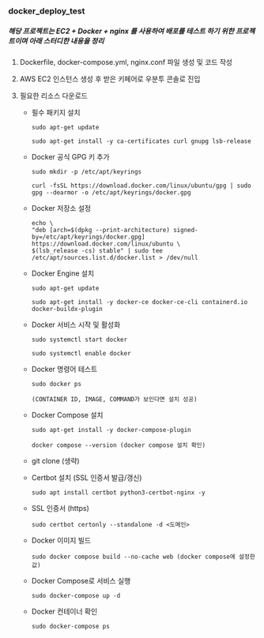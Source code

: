 ### docker_deploy_test

##### 해당 프로젝트는 EC2 + Docker + nginx 를 사용하여 배포를 테스트 하기 위한 프로젝트이며 아래 스터디한 내용을 정리

1.  Dockerfile, docker-compose.yml, nginx.conf 파일 생성 및 코드 작성
2.  AWS EC2 인스턴스 생성 후 받은 키페어로 우분투 콘솔로 진입
3.  필요한 리소스 다운로드

    - 필수 패키지 설치

      ```
      sudo apt-get update

      sudo apt-get install -y ca-certificates curl gnupg lsb-release
      ```

    - Docker 공식 GPG 키 추가

      ```
      sudo mkdir -p /etc/apt/keyrings

      curl -fsSL https://download.docker.com/linux/ubuntu/gpg | sudo gpg --dearmor -o /etc/apt/keyrings/docker.gpg
      ```

    - Docker 저장소 설정

      ```
      echo \
      "deb [arch=$(dpkg --print-architecture) signed-by=/etc/apt/keyrings/docker.gpg] https://download.docker.com/linux/ubuntu \
      $(lsb_release -cs) stable" | sudo tee /etc/apt/sources.list.d/docker.list > /dev/null
      ```

    - Docker Engine 설치

      ```
      sudo apt-get update

      sudo apt-get install -y docker-ce docker-ce-cli containerd.io docker-buildx-plugin
      ```

    - Docker 서비스 시작 및 활성화

      ```
      sudo systemctl start docker

      sudo systemctl enable docker
      ```

    - Docker 명령어 테스트

      ```
      sudo docker ps

      (CONTAINER ID, IMAGE, COMMAND가 보인다면 설치 성공)
      ```

    - Docker Compose 설치

      ```
      sudo apt-get install -y docker-compose-plugin

      docker compose --version (docker compose 설치 확인)

      ```

    - git clone (생략)

    - Certbot 설치 (SSL 인증서 발급/갱신)

      ```
      sudo apt install certbot python3-certbot-nginx -y

      ```

    - SSL 인증서 (https)

      ```
      sudo certbot certonly --standalone -d <도메인>
      ```

    - Docker 이미지 빌드

      ```
      sudo docker compose build --no-cache web (docker compose에 설정한 값)
      ```

    - Docker Compose로 서비스 실행

      ```
      sudo docker-compose up -d
      ```

    - Docker 컨테이너 확인

      ```
      sudo docker-compose ps
      ```

